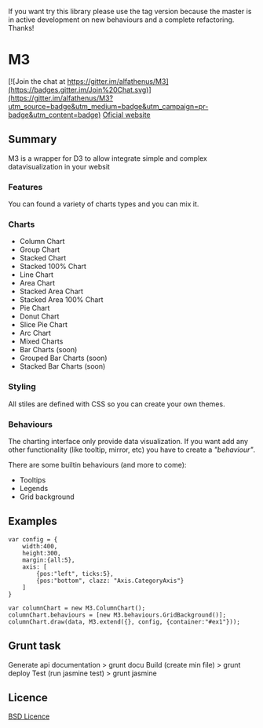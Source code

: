 If you want try this library please use the tag version because the master is in active development on new behaviours and a complete refactoring. Thanks!


# M3

[![Join the chat at https://gitter.im/alfathenus/M3](https://badges.gitter.im/Join%20Chat.svg)](https://gitter.im/alfathenus/M3?utm_source=badge&utm_medium=badge&utm_campaign=pr-badge&utm_content=badge)
[Oficial website](http://alfathenus.github.io/M3/ "M3 datavisualization")


## Summary

M3 is a wrapper for D3 to allow integrate simple and complex datavisualization in your websit

### Features

You can found a variety of charts types and you can mix it.

### Charts
* Column Chart
* Group Chart
* Stacked Chart
* Stacked 100% Chart
* Line Chart
* Area Chart
* Stacked Area Chart
* Stacked Area 100% Chart
* Pie Chart
* Donut Chart
* Slice Pie Chart
* Arc Chart
* Mixed Charts
* Bar Charts (soon)
* Grouped Bar Charts (soon)
* Stacked Bar Charts (soon)

### Styling
All stiles are defined with CSS so you can create your own themes.

### Behaviours
The charting interface only provide data visualization. If you want add any other functionality (like tooltip, mirror, etc) you have to create a <i>"behaviour"</i>.

There are some builtin behaviours (and more to come):
* Tooltips
* Legends
* Grid background

## Examples
    var config = {
        width:400,
        height:300,
        margin:{all:5},
        axis: [
            {pos:"left", ticks:5},
            {pos:"bottom", clazz: "Axis.CategoryAxis"}        
        ]
    }

    var columnChart = new M3.ColumnChart();
    columnChart.behaviours = [new M3.behaviours.GridBackground()];
    columnChart.draw(data, M3.extend({}, config, {container:"#ex1"}));

## Grunt task
Generate api documentation
    > grunt docu 
Build (create min file)
    > grunt deploy
Test (run jasmine test)
    > grunt jasmine
## Licence
[BSD Licence](http://opensource.org/licenses/BSD-3-Clause "BSD Licence")
